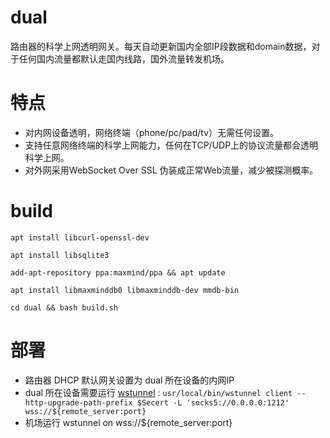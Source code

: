 # dual
路由器的科学上网透明网关。每天自动更新国内全部IP段数据和domain数据，对于任何国内流量都默认走国内线路，国外流量转发机场。

# 特点
* 对内网设备透明，网络终端（phone/pc/pad/tv）无需任何设置。
* 支持任意网络终端的科学上网能力，任何在TCP/UDP上的协议流量都会透明科学上网。
* 对外网采用WebSocket Over SSL 伪装成正常Web流量，减少被探测概率。
  
# build

`apt install libcurl-openssl-dev`  

`apt install libsqlite3`  

`add-apt-repository ppa:maxmind/ppa && apt update`  

`apt install libmaxminddb0 libmaxminddb-dev mmdb-bin`

`cd dual && bash build.sh`

# 部署
* 路由器 DHCP 默认网关设置为 dual 所在设备的内网IP
* dual 所在设备需要运行 [wstunnel](https://github.com/erebe/wstunnel) :
  ```usr/local/bin/wstunnel client --http-upgrade-path-prefix $Secert -L 'socks5://0.0.0.0:1212'  wss://${remote_server:port}```
* 机场运行 wstunnel on wss://${remote_server:port}

